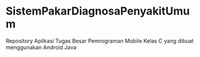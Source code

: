 # SistemPakarDiagnosaPenyakitUmum
Repository Aplikasi Tugas Besar Pemrograman Mobile Kelas C yang dibuat menggunakan Android Java
